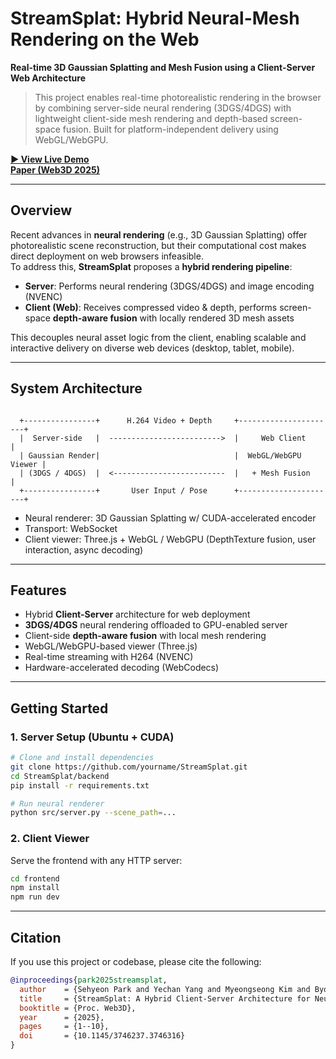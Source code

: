 # StreamSplat: Hybrid Neural-Mesh Rendering on the Web

**Real-time 3D Gaussian Splatting and Mesh Fusion using a Client-Server Web Architecture**

> This project enables real-time photorealistic rendering in the browser by combining server-side neural rendering (3DGS/4DGS) with lightweight client-side mesh rendering and depth-based screen-space fusion. Built for platform-independent delivery using WebGL/WebGPU.

**[▶ View Live Demo](https://streamsplat.pengpark.com)**  
**[Paper (Web3D 2025)](https://doi.org/10.1145/3746237.3746316)**


---


## Overview

Recent advances in **neural rendering** (e.g., 3D Gaussian Splatting) offer photorealistic scene reconstruction, but their computational cost makes direct deployment on web browsers infeasible.  
To address this, **StreamSplat** proposes a **hybrid rendering pipeline**:

- **Server**: Performs neural rendering (3DGS/4DGS) and image encoding (NVENC)
- **Client (Web)**: Receives compressed video & depth, performs screen-space **depth-aware fusion** with locally rendered 3D mesh assets

This decouples neural asset logic from the client, enabling scalable and interactive delivery on diverse web devices (desktop, tablet, mobile).


---


## System Architecture

```text

  +----------------+      H.264 Video + Depth     +----------------------+
  |  Server-side   |  ------------------------->  |     Web Client       |
  | Gaussian Render|                              |  WebGL/WebGPU Viewer |
  | (3DGS / 4DGS)  |  <-------------------------  |   + Mesh Fusion      |
  +----------------+       User Input / Pose      +----------------------+
```

- Neural renderer: 3D Gaussian Splatting w/ CUDA-accelerated encoder
- Transport: WebSocket
- Client viewer: Three.js + WebGL / WebGPU (DepthTexture fusion, user interaction, async decoding)


---


## Features

- Hybrid **Client-Server** architecture for web deployment  
- **3DGS/4DGS** neural rendering offloaded to GPU-enabled server  
- Client-side **depth-aware fusion** with local mesh rendering  
- WebGL/WebGPU-based viewer (Three.js)  
- Real-time streaming with H264 (NVENC)
- Hardware-accelerated decoding (WebCodecs)


---

## Getting Started

### 1. Server Setup (Ubuntu + CUDA)

```bash
# Clone and install dependencies
git clone https://github.com/yourname/StreamSplat.git
cd StreamSplat/backend
pip install -r requirements.txt

# Run neural renderer
python src/server.py --scene_path=...
```

### 2. Client Viewer

Serve the frontend with any HTTP server:
```bash
cd frontend
npm install
npm run dev
```

---


## Citation

If you use this project or codebase, please cite the following:
```bibtex
@inproceedings{park2025streamsplat,
  author    = {Sehyeon Park and Yechan Yang and Myeongseong Kim and Byounghyun Yoo},
  title     = {StreamSplat: A Hybrid Client-Server Architecture for Neural Graphics using Depth-based Fusion on the Web},
  booktitle = {Proc. Web3D},
  year      = {2025},
  pages     = {1--10},
  doi       = {10.1145/3746237.3746316}
}
```
